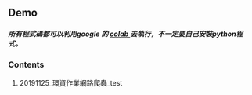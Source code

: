 ## Demo
##### 所有程式碼都可以利用google 的  <a href='https://colab.research.google.com/notebooks/welcome.ipynb#recent=true' target="_blank"> colab </a>去執行，不一定要自己安裝python程式。
### Contents
<ol>
    <li>20191125_環資作業網路爬蟲_test</li>
</ol>

